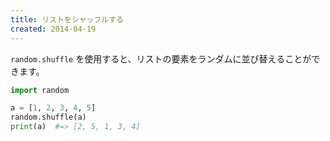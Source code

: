```yaml
---
title: リストをシャッフルする
created: 2014-04-19
---
```


`random.shuffle` を使用すると、リストの要素をランダムに並び替えることができます。

```python
import random

a = [1, 2, 3, 4, 5]
random.shuffle(a)
print(a)  #=> [2, 5, 1, 3, 4]
```

